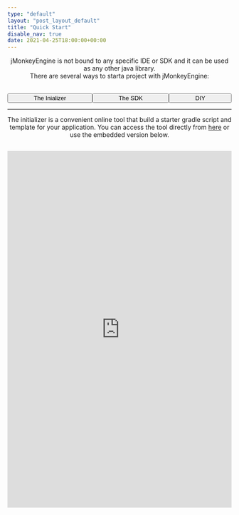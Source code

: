 ```yaml
---
type: "default"
layout: "post_layout_default"
title: "Quick Start"
disable_nav: true
date: 2021-04-25T18:00:00+00:00
---
```


<style>
    #qsbuttons{ 
        text-align:center;
    }
    #qsbuttons > p{
        display:flex;
        align-items:center;
        justify-content:center;
    }

    .qsbtn{
      flex-grow: 1
        
    }
    #jme-initializer{
        margin-top:1em;
        border:none;
    }
</style>
<script>
function showSubPage(id){
    const subpages=document.querySelectorAll(".qspage");
    subpages.forEach(sp=>sp.style.display="none");
    const selectedSubPage=document.querySelector(".qspage#"+id);
    selectedSubPage.style.display="block";

    const buttons=document.querySelectorAll("button.qsbtn");
    buttons.forEach(el=>el.classList.remove("highlightedCl"));
    
    const selectedBtn=document.querySelector("button#"+id+"Btn");
    selectedBtn.classList.add("highlightedCl");
}
</script>
<div id="qsbuttons" style="text-align:center">
jMonkeyEngine is not bound to any specific IDE or SDK and it can be used as any other java library.
<br>
There are several ways to starta project with jMonkeyEngine:
<br><br>

<button id="qsinitializerBtn" class="highlightedCl qsbtn" onclick="showSubPage('qsinitializer')">The Inializer</button> 
<button  class="qsbtn" id="qssdkBtn"  onclick="showSubPage('qssdk')">The SDK</button>
<button class="qsbtn"  id="qscustomBtn" onclick="showSubPage('qscustom')" >DIY</button>

</div>
<hr>
<div class="qspage" id="qssdk" style="display:none">

Using the Netbeans-based SDK is by far the quickest solution to get you up and running. Everything needed is provided, along with extra tools and integrations, and is generally the place most users start their endevour. [Download the SDK](https://github.com/jMonkeyEngine/sdk/releases).

</div>



<div class="qspage" id="qsinitializer" style="text-align:center;display:block">

The initializer is a convenient online tool that build a starter gradle script and template for your application.
You can access the tool directly from [here](https://start.jmonkeyengine.org) or use the embedded version below.

<iframe id="jme-initializer" 
    style="width:100%;height:800px;" 
    src="https://start.jmonkeyengine.org"
></iframe>

<script>
    const iframe=document.querySelector("#jme-initializer");
    if(iframe){
        iframe.src=iframe.src+"?rnd="+Math.random()+"&time="+Date.now(); // avoid caching
        window.addEventListener("message",(msg)=>{
            try{
                const event=JSON.parse(msg.data);
                if(event.name=="jme-initializer-resize"){
                    const height=event.height;
                    document.querySelector("#jme-initializer").style.height = height + 'px';
                }else if(event.name=="jme-initializer-scrollToTop"){
                    const el=document.querySelector("#jme-initializer");
                    window.scrollToElement(el);
                }     
            }catch(e){
                console.log(e);
            }
            
        });


    }
</script>

</div>



<div class="qspage" id="qscustom" style="display:none">

The engine itself and its dependencies can be downloaded from [the releases page](https://github.com/jMonkeyEngine/jmonkeyengine/releases) and used as any other java library.

If you prefer to use a build automation tool, you can find the engine hosted on the [Maven Central Repository](https://mvnrepository.com/artifact/org.jmonkeyengine). This is the most common approach for users that use an IDE or editor that supports maven or gradle build scripts (such as [IntelliJ IDEA](https://www.jetbrains.com/idea/) or [Visual Studio Code](https://code.visualstudio.com/) ).

The code below shows how to include the bare minimum to use the jMonkeyEngine in your gradle project

```groovy
repositories {
    mavenCentral()
}

dependencies {
    implementation "org.jmonkeyengine:jme3-core:3.3.2-stable"
    implementation "org.jmonkeyengine:jme3-desktop:3.3.2-stable"
    implementation "org.jmonkeyengine:jme3-lwjgl3:3.3.2-stable" 
}
```

Creating a Game
--

All games created with jmonkey start by extending `SimpleApplication`. Below is the most basic setup required to start your game and show a cube.

```java
package my.game;

import com.jme3.app.SimpleApplication;
import com.jme3.material.Material;
import com.jme3.math.ColorRGBA;
import com.jme3.scene.Geometry;
import com.jme3.scene.shape.Box;
import com.jme3.system.AppSettings;

public class Main extends SimpleApplication {

    public static void main(String[] args) {

        Main app = new Main();

        AppSettings settings = new AppSettings(true);
        settings.setTitle("My Awesome Game");
        app.setSettings(settings);

        app.start();

    }

    @Override
    public void simpleInitApp() {

        Box b = new Box(1, 1, 1);
        Geometry geom = new Geometry("Box", b);

        Material mat = new Material(assetManager, "Common/MatDefs/Misc/Unshaded.j3md");
        mat.setColor("Color", ColorRGBA.Blue);
        geom.setMaterial(mat);

        rootNode.attachChild(geom);

    }

    @Override
    public void simpleUpdate(float tpf) {
        //TODO: add update code
    }

}

```

Running this class will start your first game and display a blue box on the screen, and you can move around using your mouse and WASD keys. Congratulations! You're running your first JME game!

For a more thorough tutorial on jMonkey browse through our [wiki](https://wiki.jmonkeyengine.org). The wiki provides extended documentation as well as tutorials on how to develop your game effectively using jmonkey practices. Tutorials start from the basics all the way up to collision detection, input mapping and shaders, and will be your go-to place for most of the information you require.

If you ever find yourself confused or wondering how something is done, head over to our [community hub](https://hub.jmonkeyengine.org) and create a new thread. Our ultra-helpful team and community will be more than happy to give you a hand in getting you back on track.

</div>

